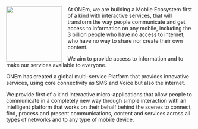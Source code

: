 <img src="/assets/onem-logo.svg" width=150 style="float:left;margin-right:15px;" /> 
At ONEm, we are building a Mobile Ecosystem first of a kind with interactive services, that will transform the way people communicate and get access to information on any mobile, including the 3 billion people who have no access to internet, who have no way to share nor create their own content.

We aim to provide access to information and to make our services available to everyone.

ONEm has created a global multi-service Platform that provides innovative services, using core connectivity as SMS and Voice but also the internet.

We provide first of a kind interactive micro-applications that allow people to communicate in a completely new way through simple interaction with an intelligent platform that works on their behalf behind the scenes to connect, find, process and present communications, content and services across all types of networks and to any type of mobile device. 
